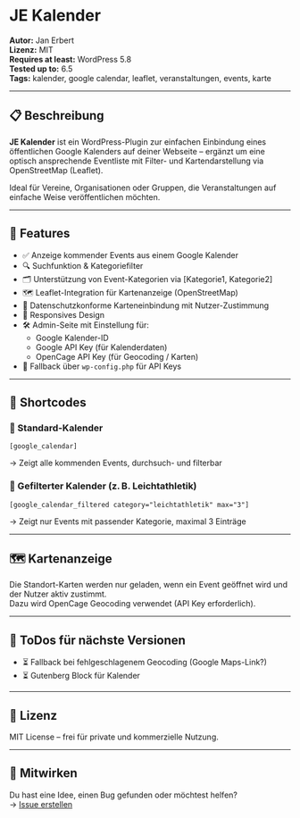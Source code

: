 # JE Kalender

**Autor:** Jan Erbert  
**Lizenz:** MIT  
**Requires at least:** WordPress 5.8  
**Tested up to:** 6.5  
**Tags:** kalender, google calendar, leaflet, veranstaltungen, events, karte

---

## 📋 Beschreibung

**JE Kalender** ist ein WordPress-Plugin zur einfachen Einbindung eines öffentlichen Google Kalenders auf deiner Webseite – ergänzt um eine optisch ansprechende Eventliste mit Filter- und Kartendarstellung via OpenStreetMap (Leaflet).

Ideal für Vereine, Organisationen oder Gruppen, die Veranstaltungen auf einfache Weise veröffentlichen möchten.

---

## 🚀 Features

- ✅ Anzeige kommender Events aus einem Google Kalender
- 🔍 Suchfunktion & Kategoriefilter
- 🗂 Unterstützung von Event-Kategorien via [Kategorie1, Kategorie2]
- 🗺 Leaflet-Integration für Kartenanzeige (OpenStreetMap)
- 🔐 Datenschutzkonforme Karteneinbindung mit Nutzer-Zustimmung
- 📱 Responsives Design
- 🛠 Admin-Seite mit Einstellung für:
  - Google Kalender-ID
  - Google API Key (für Kalenderdaten)
  - OpenCage API Key (für Geocoding / Karten)
- 🔧 Fallback über `wp-config.php` für API Keys

---

## 🧩 Shortcodes

### 🔹 Standard-Kalender

```shortcode
[google_calendar]
```

→ Zeigt alle kommenden Events, durchsuch- und filterbar

### 🔹 Gefilterter Kalender (z. B. Leichtathletik)

```shortcode
[google_calendar_filtered category="leichtathletik" max="3"]
```

→ Zeigt nur Events mit passender Kategorie, maximal 3 Einträge

---

## 🗺 Kartenanzeige

Die Standort-Karten werden nur geladen, wenn ein Event geöffnet wird und der Nutzer aktiv zustimmt.  
Dazu wird OpenCage Geocoding verwendet (API Key erforderlich).

---

## 🧪 ToDos für nächste Versionen

- ⏳ Fallback bei fehlgeschlagenem Geocoding (Google Maps-Link?)
- ⏳ Gutenberg Block für Kalender

---

## 📝 Lizenz

MIT License – frei für private und kommerzielle Nutzung.

---

## 🤝 Mitwirken

Du hast eine Idee, einen Bug gefunden oder möchtest helfen?  
→ [Issue erstellen](https://github.com/dein-benutzername/je-kalender/issues)
